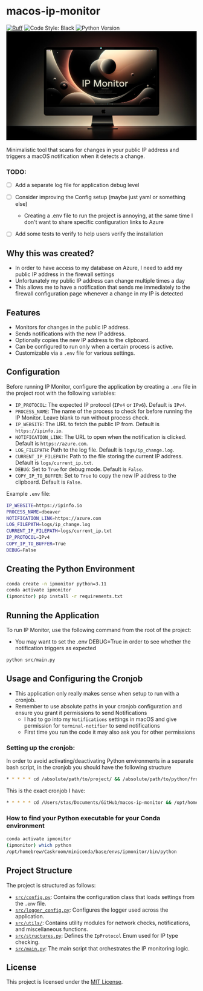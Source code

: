 # macos-ip-monitor
[![Ruff](https://img.shields.io/endpoint?url=https://raw.githubusercontent.com/astral-sh/ruff/main/assets/badge/v2.json)](https://github.com/astral-sh/ruff)
![Code Style: Black](https://img.shields.io/badge/code%20style-black-000000.svg)
![Python Version](https://img.shields.io/badge/python-3.11-blue.svg)
![Banner](https://github.com/stanislawcronberg/macos-ip-monitor/raw/main/assets/banner_gpt4.png)

Minimalistic tool that scans for changes in your public IP address and triggers a macOS notification when it detects a change.

### TODO:

- [ ] Add a separate log file for application debug level
- [ ] Consider improving the Config setup (maybe just yaml or something else)
    - Creating a .env file to run the project is annoying, at the same time I don't want to share specific configuration links to Azure
- [ ] Add some tests to verify to help users verify the installation


## Why this was created?

- In order to have access to my database on Azure, I need to add my public IP address in the firewall settings
- Unfortunately my public IP address can change multiple times a day
- This allows me to have a notification that sends me immediately to the firewall configuration page whenever a change in my IP is detected

## Features

- Monitors for changes in the public IP address.
- Sends notifications with the new IP address.
- Optionally copies the new IP address to the clipboard.
- Can be configured to run only when a certain process is active.
- Customizable via a `.env` file for various settings.

## Configuration

Before running IP Monitor, configure the application by creating a `.env` file in the project root with the following variables:

- `IP_PROTOCOL`: The expected IP protocol (`IPv4` or `IPv6`). Default is `IPv4`.
- `PROCESS_NAME`: The name of the process to check for before running the IP Monitor. Leave blank to run without process check.
- `IP_WEBSITE`: The URL to fetch the public IP from. Default is `https://ipinfo.io`.
- `NOTIFICATION_LINK`: The URL to open when the notification is clicked. Default is `https://azure.com`.
- `LOG_FILEPATH`: Path to the log file. Default is `logs/ip_change.log`.
- `CURRENT_IP_FILEPATH`: Path to the file storing the current IP address. Default is `logs/current_ip.txt`.
- `DEBUG`: Set to `True` for debug mode. Default is `False`.
- `COPY_IP_TO_BUFFER`: Set to `True` to copy the new IP address to the clipboard. Default is `False`.

Example `.env` file:
```bash
IP_WEBSITE=https://ipinfo.io
PROCESS_NAME=dbeaver
NOTIFICATION_LINK=https://azure.com
LOG_FILEPATH=logs/ip_change.log
CURRENT_IP_FILEPATH=logs/current_ip.txt
IP_PROTOCOL=IPv4
COPY_IP_TO_BUFFER=True
DEBUG=False
```

## Creating the Python Environment

```bash
conda create -n ipmonitor python=3.11
conda activate ipmonitor
(ipmonitor) pip install -r requirements.txt
```

## Running the Application

To run IP Monitor, use the following command from the root of the project:
- You may want to set the .env DEBUG=True in order to see whether the notification triggers as expected

```bash
python src/main.py
```

## Usage and Configuring the Cronjob

- This application only really makes sense when setup to run with a cronjob.
- Remember to use absolute paths in your cronjob configuration and ensure you grant it permissions to send Notifications
    - I had to go into my `Notifications` settings in macOS and give permission for `terminal-notifier` to send notifications
    - First time you run the code it may also ask you for other permissions

### Setting up the cronjob:

In order to avoid activating/deactivating Python environments in a separate bash script, in the cronjob you should have the following structure

```bash
* * * * * cd /absolute/path/to/project/ && /absolute/path/to/python/from/your/conda/env /absolute/path/to/src/main.py >> /absolute/path/to/log/file.log 2>&1
```

This is the exact cronjob I have:

```bash
* * * * * cd /Users/stas/Documents/GitHub/macos-ip-monitor && /opt/homebrew/Caskroom/miniconda/base/envs/ipmonitor/bin/python /Users/stas/Documents/GitHub/macos-ip-monitor/src/main.py >> /Users/stas/Documents/GitHub/macos-ip-monitor/logs/cronjob.log 2>&1
```

### How to find your Python executable for your Conda environment

```bash
conda activate ipmonitor
(ipmonitor) which python
/opt/homebrew/Caskroom/miniconda/base/envs/ipmonitor/bin/python
```

## Project Structure

The project is structured as follows:

- [`src/config.py`](src/config.py): Contains the configuration class that loads settings from the `.env` file.
- [`src/logger_config.py`](src/logger_config.py): Configures the logger used across the application.
- [`src/utils/`](src/utils/): Contains utility modules for network checks, notifications, and miscellaneous functions.
- [`src/structures.py`](src/structures.py): Defines the `IpProtocol` Enum used for IP type checking.
- [`src/main.py`](src/main.py): The main script that orchestrates the IP monitoring logic.

## License

This project is licensed under the [MIT License](LICENSE).
